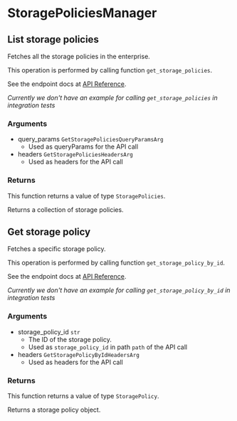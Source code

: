# StoragePoliciesManager

## List storage policies

Fetches all the storage policies in the enterprise.

This operation is performed by calling function `get_storage_policies`.

See the endpoint docs at
[API Reference](https://developer.box.com/reference/get-storage-policies/).

*Currently we don't have an example for calling `get_storage_policies` in integration tests*

### Arguments

- query_params `GetStoragePoliciesQueryParamsArg`
  - Used as queryParams for the API call
- headers `GetStoragePoliciesHeadersArg`
  - Used as headers for the API call


### Returns

This function returns a value of type `StoragePolicies`.

Returns a collection of storage policies.


## Get storage policy

Fetches a specific storage policy.

This operation is performed by calling function `get_storage_policy_by_id`.

See the endpoint docs at
[API Reference](https://developer.box.com/reference/get-storage-policies-id/).

*Currently we don't have an example for calling `get_storage_policy_by_id` in integration tests*

### Arguments

- storage_policy_id `str`
  - The ID of the storage policy.
  - Used as `storage_policy_id` in path `path` of the API call
- headers `GetStoragePolicyByIdHeadersArg`
  - Used as headers for the API call


### Returns

This function returns a value of type `StoragePolicy`.

Returns a storage policy object.


